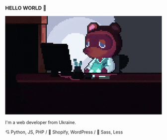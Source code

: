 ### HELLO WORLD 👋
![header](https://github.com/nodari-dev/nodari-dev/blob/main/image-hero.gif)

I'm a web developer from Ukraine.

:cupid: Python, JS, PHP / :dizzy: Shopify, WordPress / :gun: Sass, Less

